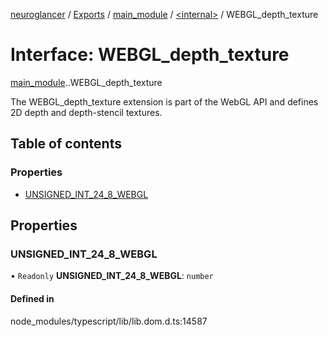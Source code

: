 [neuroglancer](../README.md) / [Exports](../modules.md) / [main\_module](../modules/main_module.md) / [<internal\>](../modules/main_module._internal_.md) / WEBGL\_depth\_texture

# Interface: WEBGL\_depth\_texture

[main_module](../modules/main_module.md).[<internal>](../modules/main_module._internal_.md).WEBGL_depth_texture

The WEBGL_depth_texture extension is part of the WebGL API and defines 2D depth and depth-stencil textures.

## Table of contents

### Properties

- [UNSIGNED\_INT\_24\_8\_WEBGL](main_module._internal_.WEBGL_depth_texture.md#unsigned_int_24_8_webgl)

## Properties

### UNSIGNED\_INT\_24\_8\_WEBGL

• `Readonly` **UNSIGNED\_INT\_24\_8\_WEBGL**: `number`

#### Defined in

node_modules/typescript/lib/lib.dom.d.ts:14587
